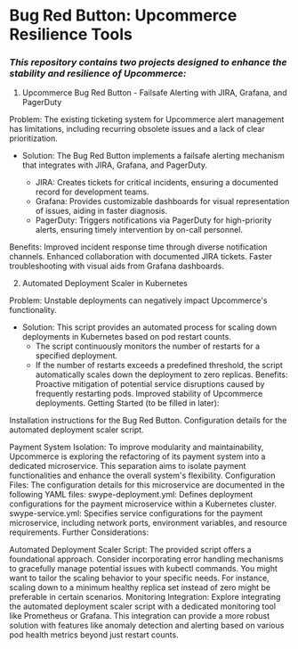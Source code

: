 

# Bug Red Button: Upcommerce Resilience Tools


### *This repository contains two projects designed to enhance the stability and resilience of Upcommerce:*

1) Upcommerce Bug Red Button - Failsafe Alerting with JIRA, Grafana, and PagerDuty

Problem: The existing ticketing system for Upcommerce alert management has limitations, including recurring obsolete issues and a lack of clear prioritization.
 *  Solution: The Bug Red Button implements a failsafe alerting mechanism that integrates with JIRA, Grafana, and PagerDuty.

    * JIRA: Creates tickets for critical incidents, ensuring a documented record for development teams.
    * Grafana: Provides customizable dashboards for visual representation of issues, aiding in faster diagnosis.
    * PagerDuty: Triggers notifications via PagerDuty for high-priority alerts, ensuring timely intervention by on-call personnel.
  
  Benefits:
Improved incident response time through diverse notification channels.
Enhanced collaboration with documented JIRA tickets.
Faster troubleshooting with visual aids from Grafana dashboards.

2) Automated Deployment Scaler in Kubernetes

Problem: Unstable deployments can negatively impact Upcommerce's functionality.
  * Solution: This script provides an automated process for scaling down deployments in Kubernetes based on pod restart counts.
    * The script continuously monitors the number of restarts for a specified deployment.
    * If the number of restarts exceeds a predefined threshold, the script automatically scales down the deployment to zero replicas.
Benefits:
Proactive mitigation of potential service disruptions caused by frequently restarting pods.
Improved stability of Upcommerce deployments.
Getting Started (to be filled in later):

Installation instructions for the Bug Red Button.
Configuration details for the automated deployment scaler script.

Payment System Isolation: To improve modularity and maintainability, Upcommerce is exploring the refactoring of its payment system into a dedicated microservice. This separation aims to isolate payment functionalities and enhance the overall system's flexibility.
Configuration Files: The configuration details for this microservice are documented in the following YAML files:
swype-deployment.yml: Defines deployment configurations for the payment microservice within a Kubernetes cluster.
swype-service.yml: Specifies service configurations for the payment microservice, including network ports, environment variables, and resource requirements.
Further Considerations:

Automated Deployment Scaler Script:
The provided script offers a foundational approach. Consider incorporating error handling mechanisms to gracefully manage potential issues with kubectl commands.
You might want to tailor the scaling behavior to your specific needs. For instance, scaling down to a minimum healthy replica set instead of zero might be preferable in certain scenarios.
Monitoring Integration: Explore integrating the automated deployment scaler script with a dedicated monitoring tool like Prometheus or Grafana. This integration can provide a more robust solution with features like anomaly detection and alerting based on various pod health metrics beyond just restart counts.
